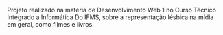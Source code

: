 Projeto realizado na matéria de Desenvolvimento Web 1 no Curso Técnico Integrado a Informática Do IFMS, sobre a representação lésbica na mídia em geral, como filmes e livros.
